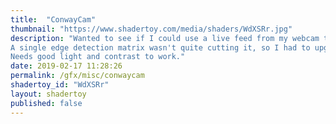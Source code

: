 ```yaml
---
title:  "ConwayCam"
thumbnail: "https://www.shadertoy.com/media/shaders/WdXSRr.jpg"
description: "Wanted to see if I could use a live feed from my webcam to create cells in GoL.
A single edge detection matrix wasn't quite cutting it, so I had to upgrade to Sobel, which seems to work well.
Needs good light and contrast to work."
date: 2019-02-17 11:28:26
permalink: /gfx/misc/conwaycam
shadertoy_id: "WdXSRr" 
layout: shadertoy
published: false
---
```

